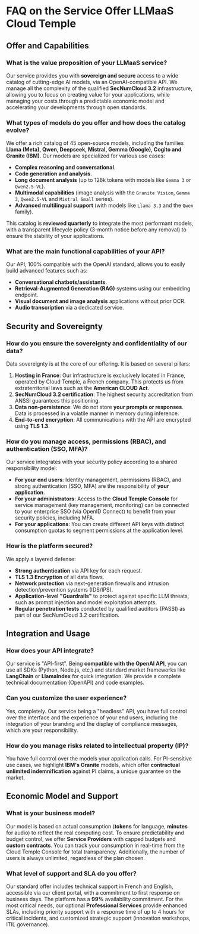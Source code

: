 # FAQ on the Service Offer LLMaaS Cloud Temple

## Offer and Capabilities

### **What is the value proposition of your LLMaaS service?**
Our service provides you with **sovereign and secure** access to a wide catalog of cutting-edge AI models, via an OpenAI-compatible API. We manage all the complexity of the qualified **SecNumCloud 3.2** infrastructure, allowing you to focus on creating value for your applications, while managing your costs through a predictable economic model and accelerating your developments through open standards.

### **What types of models do you offer and how does the catalog evolve?**
We offer a rich catalog of 45 open-source models, including the families **Llama (Meta), Qwen, Deepseek, Mistral, Gemma (Google), Cogito and Granite (IBM)**. Our models are specialized for various use cases:
*   **Complex reasoning and conversational**.
*   **Code generation and analysis**.
*   **Long document analysis** (up to 128k tokens with models like `Gemma 3` or `Qwen2.5-VL`).
*   **Multimodal capabilities** (image analysis with the `Granite Vision`, `Gemma 3`, `Qwen2.5-VL` and `Mistral Small` series).
*   **Advanced multilingual support** (with models like `Llama 3.3` and the `Qwen` family).

This catalog is **reviewed quarterly** to integrate the most performant models, with a transparent lifecycle policy (3-month notice before any removal) to ensure the stability of your applications.

### **What are the main functional capabilities of your API?**
Our API, 100% compatible with the OpenAI standard, allows you to easily build advanced features such as:
*   **Conversational chatbots/assistants**.
*   **Retrieval-Augmented Generation (RAG)** systems using our embedding endpoint.
*   **Visual document and image analysis** applications without prior OCR.
*   **Audio transcription** via a dedicated service.

## Security and Sovereignty

### **How do you ensure the sovereignty and confidentiality of our data?**
Data sovereignty is at the core of our offering. It is based on several pillars:
1.  **Hosting in France**: Our infrastructure is exclusively located in France, operated by Cloud Temple, a French company. This protects us from extraterritorial laws such as the **American CLOUD Act**.
2.  **SecNumCloud 3.2 certification**: The highest security accreditation from ANSSI guarantees this positioning.
3.  **Data non-persistence**: We do not store **your prompts or responses**. Data is processed in a volatile manner in memory during inference.
4.  **End-to-end encryption**: All communications with the API are encrypted using **TLS 1.3**.

### **How do you manage access, permissions (RBAC), and authentication (SSO, MFA)?**
Our service integrates with your security policy according to a shared responsibility model:
*   **For your end users**: Identity management, permissions (RBAC), and strong authentication (SSO, MFA) are the responsibility of **your application**.
*   **For your administrators**: Access to the **Cloud Temple Console** for service management (key management, monitoring) can be connected to your enterprise SSO (via OpenID Connect) to benefit from your security policies, including MFA.
*   **For your applications**: You can create different API keys with distinct consumption quotas to segment permissions at the application level.

### **How is the platform secured?**
We apply a layered defense:
*   **Strong authentication** via API key for each request.
*   **TLS 1.3 Encryption** of all data flows.
*   **Network protection** via next-generation firewalls and intrusion detection/prevention systems (IDS/IPS).
*   **Application-level "Guardrails"** to protect against specific LLM threats, such as prompt injection and model exploitation attempts.
*   **Regular penetration tests** conducted by qualified auditors (PASSI) as part of our SecNumCloud 3.2 certification.

## Integration and Usage

### **How does your API integrate?**
Our service is "API-first". Being **compatible with the OpenAI API**, you can use all SDKs (Python, Node.js, etc.) and standard market frameworks like **LangChain** or **LlamaIndex** for quick integration. We provide a complete technical documentation (OpenAPI) and code examples.

### **Can you customize the user experience?**
Yes, completely. Our service being a "headless" API, you have full control over the interface and the experience of your end users, including the integration of your branding and the display of compliance messages, which are your responsibility.

### **How do you manage risks related to intellectual property (IP)?**
You have full control over the models your application calls. For PI-sensitive use cases, we highlight **IBM's Granite** models, which offer **contractual unlimited indemnification** against PI claims, a unique guarantee on the market.

## Economic Model and Support

### **What is your business model?**
Our model is based on actual consumption (**tokens** for language, **minutes** for audio) to reflect the real computing cost. To ensure predictability and budget control, we offer **Service Providers** with capped budgets and **custom contracts**. You can track your consumption in real-time from the Cloud Temple Console for total transparency. Additionally, the number of users is always unlimited, regardless of the plan chosen.

### **What level of support and SLA do you offer?**
Our standard offer includes technical support in French and English, accessible via our client portal, with a commitment to first response on business days. The platform has a **99%** availability commitment. For the most critical needs, our optional **Professional Services** provide enhanced SLAs, including priority support with a response time of up to 4 hours for critical incidents, and customized strategic support (innovation workshops, ITIL governance).